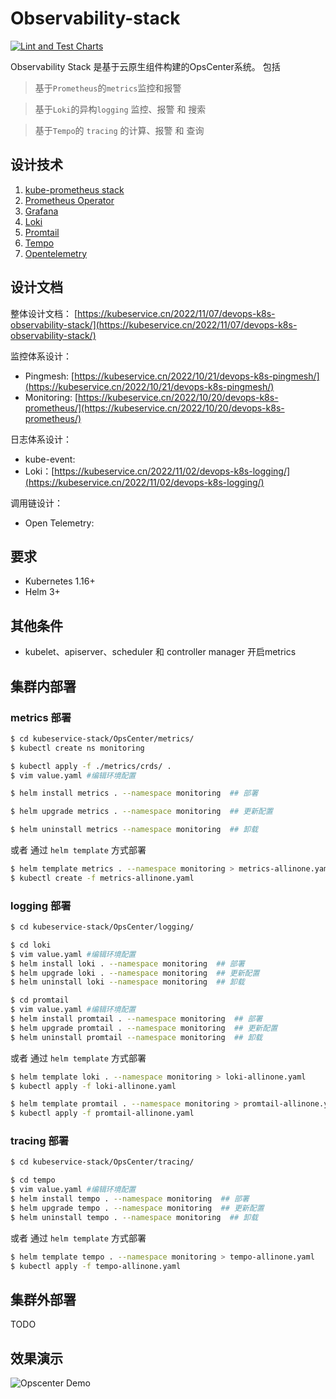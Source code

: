 # Observability-stack

[![Lint and Test Charts](https://github.com/kubeservice-stack/OpsCenter/actions/workflows/lint.yml/badge.svg)](https://github.com/kubeservice-stack/OpsCenter/actions/workflows/lint.yml)

Observability Stack 是基于云原生组件构建的OpsCenter系统。 包括 

> 基于`Prometheus`的`metrics`监控和报警

> 基于`Loki`的异构`logging` 监控、报警 和 搜索

> 基于`Tempo`的 `tracing` 的计算、报警 和 查询 


## 设计技术

1. [kube-prometheus stack](https://github.com/prometheus-operator/kube-prometheus)
2. [Prometheus Operator](https://github.com/prometheus-operator/prometheus-operator)
3. [Grafana](http://grafana.com/) 
4. [Loki](https://github.com/grafana/loki)
5. [Promtail](https://grafana.com/docs/loki/latest/clients/promtail/)
6. [Tempo](https://github.com/grafana/tempo)
7. [Opentelemetry](https://opentelemetry.io/)

## 设计文档

整体设计文档： [https://kubeservice.cn/2022/11/07/devops-k8s-observability-stack/](https://kubeservice.cn/2022/11/07/devops-k8s-observability-stack/)

监控体系设计： 

- Pingmesh: [https://kubeservice.cn/2022/10/21/devops-k8s-pingmesh/](https://kubeservice.cn/2022/10/21/devops-k8s-pingmesh/)
- Monitoring: [https://kubeservice.cn/2022/10/20/devops-k8s-prometheus/](https://kubeservice.cn/2022/10/20/devops-k8s-prometheus/)

日志体系设计：

- kube-event: 
- Loki：[https://kubeservice.cn/2022/11/02/devops-k8s-logging/](https://kubeservice.cn/2022/11/02/devops-k8s-logging/)

调用链设计：

- Open Telemetry: 

## 要求

- Kubernetes 1.16+
- Helm 3+

## 其他条件

- kubelet、apiserver、scheduler 和 controller manager 开启metrics

## 集群内部署

### metrics 部署

```bash
$ cd kubeservice-stack/OpsCenter/metrics/
$ kubectl create ns monitoring

$ kubectl apply -f ./metrics/crds/ .
$ vim value.yaml #编辑环境配置

$ helm install metrics . --namespace monitoring  ## 部署

$ helm upgrade metrics . --namespace monitoring  ## 更新配置

$ helm uninstall metrics --namespace monitoring  ## 卸载
```

或者 通过 `helm template` 方式部署

```bash
$ helm template metrics . --namespace monitoring > metrics-allinone.yaml
$ kubectl create -f metrics-allinone.yaml
```

### logging 部署

```bash
$ cd kubeservice-stack/OpsCenter/logging/

$ cd loki
$ vim value.yaml #编辑环境配置
$ helm install loki . --namespace monitoring  ## 部署
$ helm upgrade loki . --namespace monitoring  ## 更新配置
$ helm uninstall loki --namespace monitoring  ## 卸载

$ cd promtail
$ vim value.yaml #编辑环境配置
$ helm install promtail . --namespace monitoring  ## 部署
$ helm upgrade promtail . --namespace monitoring  ## 更新配置
$ helm uninstall promtail --namespace monitoring  ## 卸载
```

或者 通过 `helm template` 方式部署

```bash
$ helm template loki . --namespace monitoring > loki-allinone.yaml
$ kubectl apply -f loki-allinone.yaml

$ helm template promtail . --namespace monitoring > promtail-allinone.yaml
$ kubectl apply -f promtail-allinone.yaml
```

### tracing 部署

```bash
$ cd kubeservice-stack/OpsCenter/tracing/

$ cd tempo
$ vim value.yaml #编辑环境配置
$ helm install tempo . --namespace monitoring  ## 部署
$ helm upgrade tempo . --namespace monitoring  ## 更新配置
$ helm uninstall tempo . --namespace monitoring  ## 卸载
```


或者 通过 `helm template` 方式部署

```bash
$ helm template tempo . --namespace monitoring > tempo-allinone.yaml
$ kubectl apply -f tempo-allinone.yaml
```

## 集群外部署

TODO

## 效果演示

![Opscenter Demo](https://www.kubeservice.cn/img/devops/opscenter.gif)

